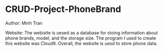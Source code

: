 # CRUD-Project-PhoneBrand

Author: Minh Tran

Website: The webisite is uesed as a database for stoing information about phone brands, model, and the storage size. The program I used to create this website was Cloud9. Overall, the website is uesd to store phone data.
